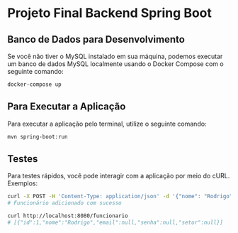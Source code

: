 # Projeto Final Backend Spring Boot

## Banco de Dados para Desenvolvimento
Se você não tiver o MySQL instalado em sua máquina, podemos executar um banco de dados MySQL localmente usando o Docker Compose com o seguinte comando:
```bash
docker-compose up
```

## Para Executar a Aplicação
Para executar a aplicação pelo terminal, utilize o seguinte comando:
```bash
mvn spring-boot:run
```

## Testes
Para testes rápidos, você pode interagir com a aplicação por meio do cURL. Exemplos:
```bash
curl -X POST -H 'Content-Type: application/json' -d '{"nome": "Rodrigo"}' http://localhost:8080/funcionario
# Funcionário adicionado com sucesso
```

```bash
curl http://localhost:8080/funcionario
# [{"id":1,"nome":"Rodrigo","email":null,"senha":null,"setor":null}] 
```
